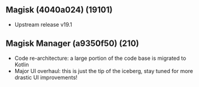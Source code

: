 ## Magisk (4040a024) (19101)
- Upstream release v19.1

## Magisk Manager (a9350f50) (210)
- Code re-architecture: a large portion of the code base is migrated to Kotlin
- Major UI overhaul: this is just the tip of the iceberg, stay tuned for more drastic UI improvements!

